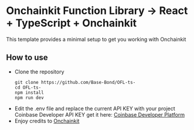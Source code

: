# Onchainkit Function Library -> React + TypeScript + Onchainkit

This template provides a minimal setup to get you working with Onchainkit 

## How to use
- Clone the repository
  ```
  git clone https://github.com/Base-Bond/OFL-ts-
  cd OFL-ts-
  npm install
  npm run dev
  ```
- Edit the .env file and replace the current API KEY with your project Coinbase Developer API KEY
  get it here: [Coinbase Developer Platform](https://portal.cdp.coinbase.com/projects/project-id/api-keys/client-key)
- Enjoy
credits to [Onchainkit](https://onchainkit.xyz)
